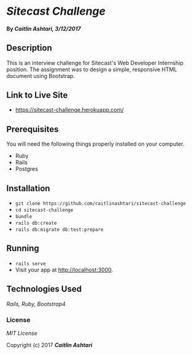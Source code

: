 # _Sitecast Challenge_

#### By _**Caitlin Ashtari**, 3/12/2017_

## Description

This is an interview challenge for Sitecast's Web Developer Internship position. The assignment was to design a simple, responsive HTML document using Bootstrap.

## Link to Live Site

* https://sitecast-challenge.herokuapp.com/

## Prerequisites

You will need the following things properly installed on your computer.

* Ruby
* Rails
* Postgres

## Installation

* `git clone https://github.com/caitlinashtari/sitecast-challenge`
* `cd sitecast-challenge`
* `bundle`
* `rails db:create`
* `rails db:migrate db:test:prepare`

## Running

* `rails serve`
* Visit your app at [http://localhost:3000](http://localhost:3000).

## Technologies Used

_Rails, Ruby, Bootstrap4_

### License

*MIT License*

Copyright (c) 2017 **_Caitlin Ashtari_**
